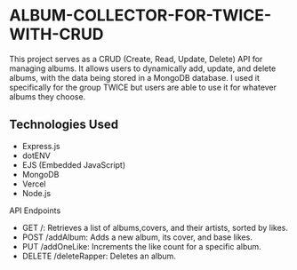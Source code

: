# ALBUM-COLLECTOR-FOR-TWICE-WITH-CRUD
This project serves as a CRUD (Create, Read, Update, Delete) API for managing albums. It allows users to dynamically add, update, and delete albums, with the data being stored in a MongoDB database. 
I used it specifically for the group TWICE but users are able to use it for whatever albums they choose. 

## Technologies Used
- Express.js
- dotENV
- EJS (Embedded JavaScript)
- MongoDB
- Vercel
- Node.js

API Endpoints
- GET /: Retrieves a list of albums,covers, and their artists, sorted by likes.
- POST /addAlbum: Adds a new album, its cover, and base likes.
- PUT /addOneLike: Increments the like count for a specific album.
- DELETE /deleteRapper: Deletes an album.


